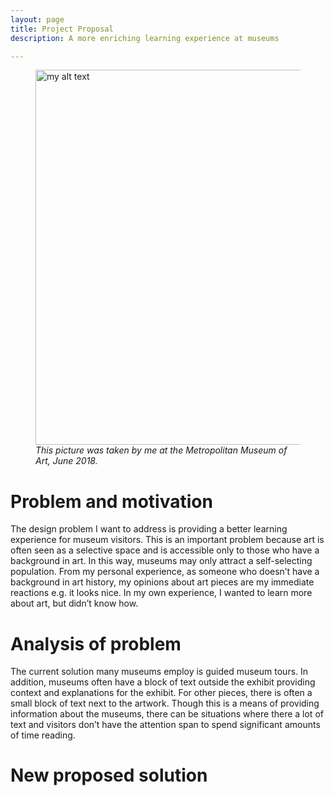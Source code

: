```yaml
---
layout: page
title: Project Proposal
description: A more enriching learning experience at museums

---
```


<figure>
  <img src="{{site.baseurl}}/img/museum.jpg" data-rotate="90" alt="my alt text" height = "600" class = "center"/>
  <figcaption><i>This picture was taken by me at the Metropolitan Museum of Art, June 2018.</i></figcaption>
</figure>

# Problem and motivation

The design problem I want to address is providing a better learning experience for museum visitors. This is an important problem because art is often seen as a selective space and is accessible only to those who have a background in art. In this way, museums may only attract a self-selecting population. From my personal experience, as someone who doesn’t have a background in art history, my opinions about art pieces are my immediate reactions e.g. it looks nice. In my own experience, I wanted to learn more about art, but didn’t know how. 

# Analysis of problem

The current solution many museums employ is guided museum tours. In addition, museums often have a block of text outside the exhibit providing context and explanations for the exhibit. For other pieces, there is often a small block of text next to the artwork. Though this is a means of providing information about the museums, there can be situations where there a lot of text and visitors don’t have the attention span to spend significant amounts of time reading.

# New proposed solution

